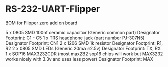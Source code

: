 # RS-232-UART-Flipper
BOM for Flipper zero add on board

5 x 0805 SMD 100nf ceramic capacitor (Generic common part) Designator Footprint: C1 - C5
1 x TRS headphone jack (part number PJ-307N5)  Designator Footprint: CN1
2 x 1206 SMD 1k resistor Designator Footprint: R1, R2
2 x 0805 SMD LEDs (Generic 20ma ≈2.5v) Designator Footprint: TX, RX
1 x SOP16 MAX3232CDR (most max232 sop16 chips will work but MAX3232 works nicely with 3.3v and uses less power) Designator Footprint: MAX
